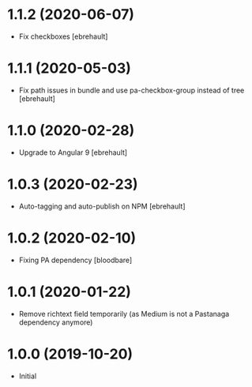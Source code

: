 # 1.1.2 (2020-06-07)

- Fix checkboxes [ebrehault]

# 1.1.1 (2020-05-03)

- Fix path issues in bundle and use pa-checkbox-group instead of tree [ebrehault]

# 1.1.0 (2020-02-28)

- Upgrade to Angular 9 [ebrehault]

# 1.0.3 (2020-02-23)

- Auto-tagging and auto-publish on NPM [ebrehault]

# 1.0.2 (2020-02-10)

- Fixing PA dependency [bloodbare]

# 1.0.1 (2020-01-22)

- Remove richtext field temporarily (as Medium is not a Pastanaga dependency anymore)

# 1.0.0 (2019-10-20)

- Initial

